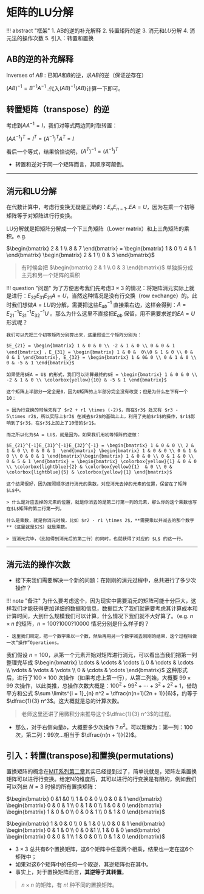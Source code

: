 # 矩阵的LU分解


!!! abstract "框架"
    1. AB的逆的补充解释
    2. 转置矩阵的逆
    3. 消元和$LU$分解
    4. 消元法的操作次数
    5. 引入：转置和置换


## AB的逆的补充解释

Inverses of $AB$ : 已知$A$和$B$的逆，求$AB$的逆（保证逆存在）

$(AB)^{-1} = B^{-1} A^{-1}$ .代入$(AB)^{-1}(AB)$计算一下即可。

## 转置矩阵（transpose）的逆

考虑到$AA^{-1} = I$，我们对等式两边同时取转置：

$(AA^{-1})^{T} = I^{T} = (A^{-1})^{T}A^T = I$

看后一个等式，结果恰恰说明，$(A^T)^{-1} = (A^{-1})^T$

- 转置和逆对于同一个矩阵而言，其顺序可颠倒。

---------

## 消元和LU分解

在代数计算中，考虑行变换无疑是正确的：$E_nE_{n-1}..EA = U$，因为左乘一个初等矩阵等于对矩阵进行行变换。

LU分解就是把矩阵分解成一个下三角矩阵（Lower matrix）和上三角矩阵的乘积。e.g.

$\begin{bmatrix} 2 & 1 \\ 8 & 7 \end{bmatrix} = \begin{bmatrix} 1 & 0 \\ 4 & 1  \end{bmatrix} \begin{bmatrix} 2 & 1 \\ 0 & 3 \end{bmatrix}$

> 有时候会把 $\begin{bmatrix}  2 & 1 \\ 0 & 3  \end{bmatrix}$ 单独拆分成主元和另一个矩阵的乘积


!!! question "问题"
    为了方便思考我们先考虑$3 \times 3$ 的情况：将矩阵消元实际上就是进行：$E_{32}E_{31}E_{21}A = U$，当然这种情况是没有行交换（row exchange）的。此时我们想做$A = LU$的分解，需要把这些$E_{ab}^{-1}$ 直接乘右边，这样会得到：$A = E_{21}^{-1}E_{31}^{-1}E_{32}^{-1}U$ 。那么为什么这里不直接把$E_{ab}$ 保留，用不需要求逆的$EA = U$ 形式呢？


    我们可以先把三个初等矩阵分别算出来，这里假设三个矩阵分别为：

    $E_{21} = \begin{bmatrix} 1 & 0 & 0 \\ -2 & 1 & 0 \\ 0 & 0 & 1 \end{bmatrix} ，E_{31} = \begin{bmatrix} 1 & 0 &  0\\0 & 1 & 0 \\ 0 & 0 & 1 \end{bmatrix}, E_{32} = \begin{bmatrix} 1 & 0& 0 \\ 0 & 1 & 0 \\ 0 & -5 & 1 \end{bmatrix}$

    如果使用$EA = U$ 的形式，我们可以计算最终的$E = \begin{bmatrix} 1 & 0 & 0 \\ -2 & 1 & 0 \\ \colorbox{yellow}{10} & -5 & 1 \end{bmatrix}$

    这个矩阵上半部分一定全是0，因为U矩阵的上半部分完全没有改变；但是为什么左下有一个10：

    > 因为行变换的时候先有了 $r2 + r1 \times (-2)$，而在$r3$ 处又有 $r3 - 5\times r2$，所以实际上$r3$ 在减去$r2$的基础上上，利用了先前$r1$的操作，$r1$影响到了$r3$，在$r3$上加上了10倍的$r1$。

    而之所以化为$A = LU$，就是因为，如果我们用初等矩阵的逆做：

    $E_{21}^{-1}E_{31}^{-1}E_{32}^{-1} = \begin{bmatrix} 1 & 0 & 0 \\ 2 & 1 & 0 \\ 0 & 0 & 1  \end{bmatrix} \begin{bmatrix} 1 & 0 & 0 \\ 0 & 1 & 0 \\ 0 & 0 & 1 \end{bmatrix}\begin{bmatrix} 1 & 0 & 0 \\ 0 & 1 & 0 \\ 0 & 5 & 1 \end{bmatrix} = \begin{bmatrix} \colorbox{yellow}{1} & 0 & 0 \\ \colorbox{lightblue}{2} & \colorbox{yellow}{1}  & 0 \\ 0 & \colorbox{lightblue}{5} & \colorbox{yellow}{1} \end{bmatrix}$

    这个结果很好，因为按照顺序进行消元的乘数，对应消元去掉的元素的位置，保留在了矩阵$L$中。

    > 什么是对应去掉的元素的位置，就是你消去的是第二行第一列的元素，那么你的这个乘数也写在$L$矩阵的第二行第一列。

    什么是乘数，就是你消元时候，比如 $r2 - r1 \times 2$，**需要乘以并减去的那个数字**（这里就是$2$）就是乘数。

    > 当消元完毕，（比如得到消元后的第二行）的同时，也就获得了对应的 $L$ 的这一行。

--------------


## 消元法的操作次数


- 接下来我们需要解决一个新的问题：在刚刚的消元过程中，总共进行了多少次操作？

!!! note "备注"
    为什么要考虑这个，因为现实中需要消元的矩阵可能十分巨大，这样我们才能获得更加详细的数据和信息，数据巨大了我们就需要考虑其计算成本和计算时间，大到什么规模我们可以计算，什么情况下我们就不大好算了。（e.g. $n \times n$ 的矩阵，$n = 100? 1000? 10000$ 情况分别是什么样子的？

    - 这里我们规定，把一个数字乘以一个数，然后再用另一个数字减去刚刚的结果，这个过程叫做一次“操作”Operations。

我们假设 $n = 100$，从第一个元素开始对矩阵进行消元，可以看出当我们把第一列整理完毕成 $\begin{bmatrix} \cdots & \cdots & \cdots \\ 0 & \cdots & \cdots \\ \vdots & \vdots & \vdots \\ 0 & \cdots & \cdots \end{bmatrix}$ 这种形式后，进行了$100 \times 100$ 次操作（如果考虑上第一行），从第二列始，大概要 $99\times 99$ 次操作，以此类推，总操作次数大概是：$100^2 + 99 ^2 + \cdots + 3^2 + 2^2 + 1$，借助平方和公式 $\sum \limits^{i = 1}_{n} n^2 = \dfrac{n(n+1)(2n + 1)}{6}$，约等于 $\dfrac{1}{3} n^3$。这大概就是总的计算次数。

> 老师这里还讲了用微积分来推导这个$\dfrac{1}{3} n^3$的过程。

- 那么，对于右侧向量$b$，大概要多少次操作？$n^2$。可以理解为：第一列：100次，第二列：99次...相当于 $\dfrac{n(n + 1)}{2}$。


## 引入：转置(transpose)和置换(permutations)

置换矩阵的概念在[MIT系列第二章](./MIT_course_2.md)其实已经提到过了，简单说就是，矩阵左乘置换矩阵可以进行行变换。给定N的维度后，其可以进行的行变换是有限的，例如我们可以列出 $N = 3$ 时候的所有置换矩阵：

$\begin{bmatrix} 0 &1 &0 \\ 1 & 0 &  0  \\ 0 & 0 & 1 \end{bmatrix} \begin{bmatrix} 0 & 0 & 1 \\ 0 & 1 & 0 \\ 1 & 0 & 0  \end{bmatrix} \begin{bmatrix} 1 & 0 & 0 \\ 0 & 0 & 1 \\ 0 & 1 & 0 \end{bmatrix}$

$\begin{bmatrix} 1 & 0 & 0 \\ 0 & 1 & 0 \\ 0 & 0 & 1 \end{bmatrix} \begin{bmatrix} 0 & 1 & 0 \\ 0 & 0  &1 \\ 1 & 0 & 0 \end{bmatrix} \begin{bmatrix} 0 & 0 & 1 \\ 1 & 0 & 0 \\ 0 & 1 & 0 \end{bmatrix}$

- $3\times 3$ 总共有6个置换矩阵，这6个矩阵中任意两个相乘，结果也一定在这6个矩阵中；
- 如果对这6个矩阵中的任何一个取逆，其逆矩阵也在其中。
- 事实上，对于置换矩阵而言，**其逆等于其转置**。

> $n \times n$ 的矩阵，有 $n!$ 种不同的置换矩阵。
